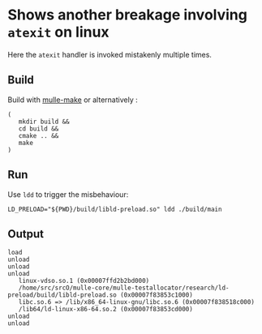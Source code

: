 # Shows another breakage involving `atexit` on linux

Here the `atexit` handler is invoked mistakenly multiple times.


## Build

Build with [mulle-make](//github.com/mulle-sde/mulle-make) or alternatively :

```
(
   mkdir build &&
   cd build &&
   cmake .. &&
   make
)
```

## Run

Use `ldd` to trigger the misbehaviour:

```
LD_PRELOAD="${PWD}/build/libld-preload.so" ldd ./build/main
```

## Output

```
load
unload
unload
unload
   linux-vdso.so.1 (0x00007ffd2b2bd000)
   /home/src/srcO/mulle-core/mulle-testallocator/research/ld-preload/build/libld-preload.so (0x00007f83853c1000)
   libc.so.6 => /lib/x86_64-linux-gnu/libc.so.6 (0x00007f838518c000)
   /lib64/ld-linux-x86-64.so.2 (0x00007f83853cd000)
unload
unload
```


